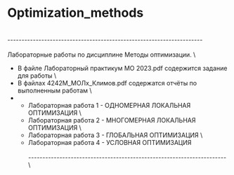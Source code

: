 # Optimization_methods
  \
---------------------------------------------------------------------  \
  \
Лабораторные работы по дисциплине Методы оптимизации.  \
 - В файле Лабораторный практикум МО 2023.pdf содержится задание для работы  \
 - В файлах 4242М_МОЛх_Климов.pdf содержатся отчёты по выполненным работам  \
 - -  Лабораторная работа 1 - ОДНОМЕРНАЯ ЛОКАЛЬНАЯ ОПТИМИЗАЦИЯ  \
   -  Лабораторная работа 2 - МНОГОМЕРНАЯ ЛОКАЛЬНАЯ ОПТИМИЗАЦИЯ  \
   -  Лабораторная работа 3 - ГЛОБАЛЬНАЯ ОПТИМИЗАЦИЯ  \
   -  Лабораторная работа 4 - УСЛОВНАЯ ОПТИМИЗАЦИЯ  \
  \
----------------------------------------------------------------------  \
